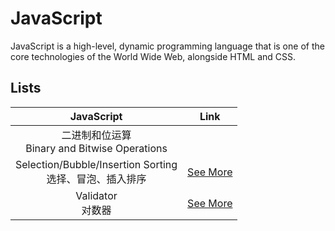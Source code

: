 # JavaScript
JavaScript is a high-level, dynamic programming language that is one of the core technologies of the World Wide Web, alongside HTML and CSS. 

## Lists
|JavaScript| Link |
|:----:|:-----:|
|二进制和位运算<br>Binary and Bitwise Operations||
|Selection/Bubble/Insertion Sorting<br>选择、冒泡、插入排序|[See More](./sorting.md)|
|Validator<br>对数器|[See More](./validator.md)|